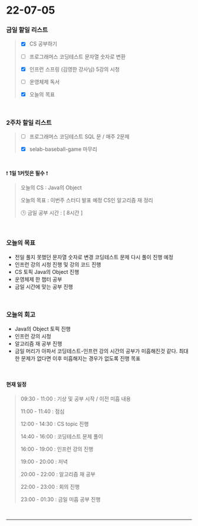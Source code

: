 # 22-07-05
 ### 금일 할일 리스트 

> - [x]  CS 공부하기  
>
> - [ ]  프로그래머스 코딩테스트 문자열 숫자로 변환
>
> - [x]  인프런 스프링 (김영한 강사님) 5강의 시청
>
> - [ ]  운영체제 독서
>
> - [x]  오늘의 목표    

<br/>

### 2주차 할일 리스트  

> - [ ]  프로그래머스 코딩테스트 SQL 문 / 매주 2문제  
>
> - [x]  selab-baseball-game 마무리

<br/>

❗ **1일 1커밋은 필수** ❗
> 오늘의 CS : Java의 Object
>
> 오늘의 목표  : 이번주 스터디 발표 예정 CS인 알고리즘 재 정리
>
> 🕒 금일 공부 시간 :  [ 8시간 ]    
  
<br/>

### 오늘의 목표
- 전일 풀지 못했던 문자열 숫자로 변경 코딩테스트 문제 다시 풀이 진행 예정
- 인프런 강의 시청 진행 및 강의 코드 진행
- CS 토픽 Java의 Object 진행
- 운영체제 한 챕터 공부
- 금일 시간에 맞는 공부 진행


<br>

### 오늘의 회고
- Java의 Object 토픽 진행
- 인프런 강의 시청
- 알고리즘 재 공부 진행
- 금일 머리가 아파서 코딩테스트-인프런 강의 시간의 공부가 미흡해진것 같다. 최대한 문제가 없다면 이후 미흡해지는 경우가 없도록 진행 목표


<br>

#### 현재 일정  

> 09:30 - 11:00 : 기상 및 공부 시작 / 이전 미흡 내용 
>
> 11:00 - 11:40 : 점심
>
> 12:00 - 14:30 : CS topic 진행
>
> 14:40 - 16:00 : 코딩테스트 문제 풀이
>
> 16:00 - 19:00 : 인프런 강의 진행
>
> 19:00 - 20:00 : 저녁
>
> 20:00 - 22:00 : 알고리즘 재 공부
>
> 22:00 - 23:00 : 회의 진행
>
> 23:00 - 01:30 : 금일 미흡 공부 진행

<br/>

------------  